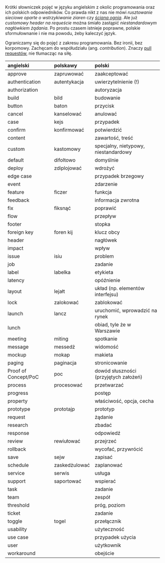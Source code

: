 Krótki słowniczek pojęć w języku angielskim z okolic programowania oraz ich polskich odpowiedników.
Co prawda nikt z nas nie mówi _rusztowanie sieciowe oparte o wstrzykiwanie ziaren_ czy [_ściana ognia_](https://www.youtube.com/watch?v=wFXLzr86MQ4&t=6).
Ale już _customowy header na requeście_ można śmiało zastąpić _niestandardowym nagłówkiem żądania_.
Po prostu czasem istnieje poprawne, polskie sformułownanie i nie ma powodu, żeby kaleczyć język.

Ograniczamy się do pojęć z zakresu programowania.
Bez ironii, bez korpomowy.
Zachęcam do współudziału (ang. _contribution_).
Znaczy [pull requestów](https://github.com/nurkiewicz/polski-w-it/pulls), nie tłumacząc na siłę.

| angielski            | polskawy            | polski                                |
| :------------------- | :------------------ | :------------------------------------ |
| approve              | zapruwować          | zaakceptować                          |
| authentication       | autentykacja        | uwierzytelnienie (!)                  |
| authorization        |                     | autoryzacja                           |
| build                | bild                | budowanie                             |
| button               | baton               | przycisk                              |
| cancel               | kanselować          | anulować                              |
| case                 | kejs                | przypadek                             |
| confirm              | konfirmować         | potwierdzić                           |
| content              |                     | zawartość, treść                      |
| custom               | kastomowy           | specjalny, nietypowy, niestandardowy  |
| default              | difoltowo           | domyślnie                             |
| deploy               | zdiplojować         | wdrożyć                               |
| edge case            |                     | przypadek brzegowy                    |
| event                |                     | zdarzenie                             |
| feature              | ficzer              | funkcja                               |
| feedback             |                     | informacja zwrotna                    |
| fix                  | fiksnąć             | poprawić                              |
| flow                 |                     | przepływ                              |
| footer               |                     | stopka                                |
| foreign key          | foren kij           | klucz obcy                            |
| header               |                     | nagłówek                              |
| impact               |                     | wpływ                                 |
| issue                | isiu                | problem                               |
| job                  |                     | zadanie                               |
| label                | labelka             | etykieta                              |
| latency              |                     | opóźnienie                            |
| layout               | lejałt              | układ (np. elementów interfejsu)      |
| lock                 | zalokować           | zablokować                            |
| launch               | lancz               | uruchomić, wprowadzić na rynek        |
| lunch                |                     | obiad, tyle że w Warszawie            |
| meeting              | miting              | spotkanie                             |
| message              | messedż             | widomość                              |
| mockup               | mokap               | makieta                               |
| paging               | paginacja           | stronicowanie                         |
| Proof of Concept/PoC | poc                 | dowód słuszności (przyjętych założeń) |
| process              | procesować          | przetwarzać                           |
| progress             |                     | postęp                                |
| property             |                     | właściwość, opcja, cecha              |
| prototype            | prototajp           | prototyp                              |
| request              |                     | żądanie                               |
| research             |                     | zbadać                                |
| response             |                     | odpowiedź                             |
| review               | rewiułować          | przejrzeć                             |
| rollback             |                     | wycofać, przywrócić                   |
| save                 | sejw                | zapisać                               |
| schedule             | zaskedżulować       | zaplanować                            |
| service              | serwis              | usługa                                |
| support              | saportować          | wspierać                              |
| task                 |                     | zadanie                               |
| team                 |                     | zespół                                |
| threshold            |                     | próg, poziom                          |
| ticket               |                     | zadanie                               |
| toggle               | togel               | przełącznik                           |
| usability            |                     | użyteczność                           |
| use case             |                     | przypadek użycia                      |
| user                 |                     | użytkownik                            |
| workaround           |                     | obejście                              |
